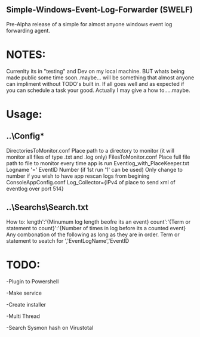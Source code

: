 ## Simple-Windows-Event-Log-Forwarder (SWELF)
Pre-Alpha release of a simple for almost anyone windows event log forwarding agent. 

# NOTES:
Currenlty its in "testing" and Dev on my local machine. BUT whats being made public some time soon..maybe... will be something that almost anyone can impliment without TODO's built in. If all goes well and as expected if you can schedule a task your good. Actually I may give a how to.....maybe.

# Usage:
## ..\Config\*
  DirectoriesToMonitor.conf
    Place path to a directory to monitor (it will monitor all files of type .txt and .log only)
  FilesToMonitor.conf
    Place full file path to file to monitor every time app is run
  Eventlog_with_PlaceKeeper.txt
    Logname '=' EventID Number (if 1st run '1' can be used)
    Only change to number if you wish to have app rescan logs from begining
  ConsoleAppConfig.conf
    Log_Collector={IPv4 of place to send xml of eventlog over port 514}
 
## ..\Searchs\Search.txt
  How to:
     length':'{Minumum log length beofre its an event}
     count':'{Term or statement to count}':'{Number of times in log before its a counted event}
   Any combonation of the following as long as they are in order. 
     Term or statement to seatch for ','EventLogName','EventID
   

# TODO:
-Plugin to Powershell

-Make service

-Create installer

-Multi Thread

-Search Sysmon hash on Virustotal 

